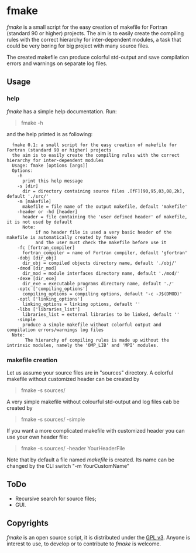 fmake
=====

_fmake_ is a small script for the easy creation of makefile for Fortran (standard 90 or higher) projects. The aim is to easily create the compiling rules with the correct hierarchy for inter-dependent modules, a task that could be very boring for big project with many source files.

The created makefile can produce colorful std-output and save compilation errors and warnings on separate log files.

Usage
-----

### help

_fmake_ has a simple help documentation. Run:

> fmake -h

and the help printed is as following:

      fmake 0.1: a small script for the easy creation of makefile for Fortran (standard 90 or higher) projects
      the aim is to easily create the compiling rules with the correct hierarchy for inter-dependent modules
      Usage: fmake [options [args]]
      Options:
        -h
          print this help message
        -s [dir]
          dir = directory containing source files .[fF][90,95,03,08,2k], default './src/'
        -m [makefile]
          makefile = file name of the output makefile, default 'makefile'
        -header or -hd [header]
          header = file containing the 'user defined header' of makefile, it is not used by default
          Note:
               if no header file is used a very basic header of the makefile is automatically created by fmake
               and the user must check the makefile before use it
        -fc [fortran_compiler]
          fortran_compiler = name of Fortran compiler, default 'gfortran'
        -dobj [dir_obj]
          dir_obj = compiled objects directory name, default './obj/'
        -dmod [dir_mod]
          dir_mod = module interfaces directory name, default './mod/'
        -dexe [dir_exe]
          dir_exe = executable programs directory name, default './'
        -optc ['compiling_options']
          compiling_options = compiling options, default '-c -J$(DMOD)'
        -optl ['linking_options']
          linking_options = linking options, default ''
        -libs ['libraries_list']
          libraries_list = external libraries to be linked, default ''
        -simple
          produce a simple makefile without colorful output and compilation errors/warnings log files
      Note:
           The hierarchy of compiling rules is made up without the intrinsic modules, namely the 'OMP_LIB' and 'MPI' modules.

### makefile creation

Let us assume your source files are in "sources" directory. A colorful makefile without customized header can be created by

> fmake -s sources/

A very simple makefile without colourful std-output and log files cab be created by

> fmake -s sources/ -simple

If you want a more complicated makefile with customized header you can use your own header file:

> fmake -s sources/ -header YourHeaderFile

Note that by default a file named _makefile_ is created. Its name can be changed by the CLI switch "-m YourCustomName"

ToDo
----

* Recursive search for source files;
* GUI.

Copyrights
----------

_fmake_ is an open source script, it is distributed under the [GPL v3](http://www.gnu.org/licenses/gpl-3.0.html). Anyone is interest to use, to develop or to contribute to _fmake_ is welcome.
